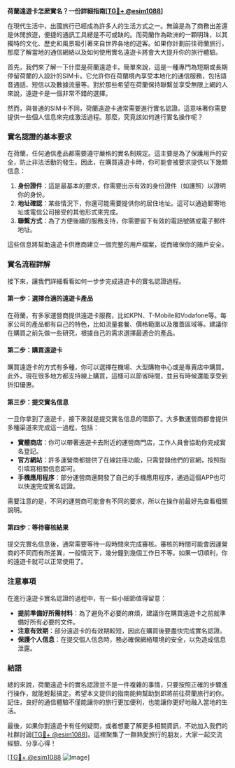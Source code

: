 **荷蘭遠遊卡怎麽實名？一份詳細指南[[TG💪+ @esim1088](https://t.me/s/esim1088)]**

在現代生活中，出國旅行已經成為許多人的生活方式之一。無論是為了商務出差還是休閒旅遊，便捷的通訊工具總是不可或缺的。而荷蘭作為歐洲的一顆明珠，以其獨特的文化、歷史和風景吸引著來自世界各地的遊客。如果你計劃前往荷蘭旅行，那麼了解當地的通信網絡以及如何使用實名遠遊卡將會大大提升你的旅行體驗。

首先，我們來了解一下什麼是荷蘭遠遊卡。簡單來說，這是一種專門為短期或長期停留荷蘭的人設計的SIM卡。它允許你在荷蘭境內享受本地化的通信服務，包括語音通話、短信以及數據流量等。對於那些希望在荷蘭保持聯繫並享受無限上網的人來說，遠遊卡是一個非常不錯的選擇。

然而，與普通的SIM卡不同，荷蘭遠遊卡通常需要進行實名認證。這意味著你需要提供一些個人信息來完成激活過程。那麼，究竟該如何進行實名操作呢？

### 實名認證的基本要求

在荷蘭，任何通信產品都需要遵守嚴格的實名制規定。這主要是為了保護用戶的安全，防止非法活動的發生。因此，在購買遠遊卡時，你可能會被要求提供以下幾類信息：

1. **身份證件**：這是最基本的要求，你需要出示有效的身份證件（如護照）以證明你的身份。
2. **地址確認**：某些情況下，你還可能需要提供你的居住地址。這可以通過郵寄地址或電信公司接受的其他形式來完成。
3. **聯繫方式**：為了方便後續的服務支持，你需要留下有效的電話號碼或電子郵件地址。

這些信息將幫助遠遊卡供應商建立一個完整的用戶檔案，從而確保你的賬戶安全。

### 實名流程詳解

接下來，讓我們詳細看看如何一步步完成遠遊卡的實名認證過程。

#### 第一步：選擇合適的遠遊卡產品

在荷蘭，有多家運營商提供遠遊卡服務，比如KPN、T-Mobile和Vodafone等。每家公司的產品都有自己的特色，比如流量套餐、價格範圍以及覆蓋區域等。建議你在購買之前先做一些研究，根據自己的需求選擇最適合的產品。

#### 第二步：購買遠遊卡

購買遠遊卡的方式有多種，你可以選擇在機場、大型購物中心或是專賣店中購買。此外，現在很多地方都支持線上購買，這樣可以節省時間，並且有時候還能享受到折扣優惠。

#### 第三步：提交實名信息

一旦你拿到了遠遊卡，接下來就是提交實名信息的環節了。大多數運營商都會提供多種渠道來完成這一過程，包括：

- **實體商店**：你可以帶著遠遊卡去附近的運營商門店，工作人員會協助你完成實名登記。
- **官方網站**：許多運營商都提供了在線註冊功能，只需登錄他們的官網，按照指引填寫相關信息即可。
- **手機應用程序**：部分運營商還開發了自己的手機應用程序，通過這個APP也可以快速完成實名認證。

需要注意的是，不同的運營商可能會有不同的要求，所以在操作前最好先查看相關說明。

#### 第四步：等待審核結果

提交完實名信息後，通常需要等待一段時間來完成審核。審核的時間可能會因運營商的不同而有所差異，一般情況下，幾分鐘到幾個工作日不等。如果一切順利，你的遠遊卡就可以正常使用了。

### 注意事項

在進行遠遊卡實名認證的過程中，有一些小細節值得留意：

- **提前準備好所需材料**：為了避免不必要的麻煩，建議你在購買遠遊卡之前就準備好所有必要的文件。
- **注意有效期**：部分遠遊卡的有效期較短，因此在購買後要盡快完成實名認證。
- **保護个人信息**：在提交個人信息時，務必確保網絡環境的安全，以免造成信息泄露。

### 結語

總的來說，荷蘭遠遊卡的實名認證並不是一件複雜的事情，只要按照正確的步驟進行操作，就能輕鬆搞定。希望本文提供的指南能夠幫助到即將前往荷蘭旅行的你。記住，良好的通信體驗不僅能讓你的旅行更加便利，也能讓你更好地融入當地的生活。

最後，如果你對遠遊卡有任何疑問，或者想要了解更多相關資訊，不妨加入我們的社群討論[[TG💪+ @esim1088](https://t.me/s/esim1088)]。這裡聚集了一群熱愛旅行的朋友，大家一起交流經驗、分享心得！

[[TG💪+ @esim1088](https://t.me/s/esim1088) ![Image](https://i.postimg.cc/4NQfJmqS/Snipaste-2025-05-13-00-14-12.png)]